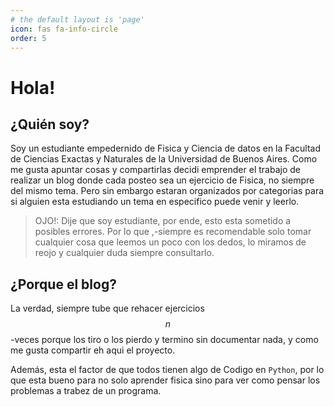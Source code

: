 ```yaml
---
# the default layout is 'page'
icon: fas fa-info-circle
order: 5
---
```

# Hola!

## ¿Quién soy?

Soy un estudiante empedernido de Fisica y Ciencia de datos en la Facultad de Ciencias Exactas y Naturales de la Universidad de Buenos Aires.
Como me gusta apuntar cosas y compartirlas decidi emprender el trabajo de realizar un blog donde cada posteo sea un ejercicio de Fisica, no siempre del mismo tema. Pero sin embargo estaran organizados por categorias para si alguien esta estudiando un tema en especifico puede venir y leerlo. 

> OJO!: Dije que soy estudiante, por ende, esto esta sometido a posibles errores. Por lo que ,-siempre es recomendable solo tomar cualquier cosa que leemos un poco con los dedos, lo miramos de reojo y cualquier duda siempre consultarlo.

## ¿Porque el blog?

La verdad, siempre tube que rehacer ejercicios $$n$$-veces porque los tiro o los pierdo y termino sin documentar nada, y como me gusta compartir eh aqui el proyecto. 

Además, esta el factor de que todos tienen algo de Codigo en `Python`, por lo que esta bueno para no solo aprender fisica sino para ver como pensar los problemas a trabez de un programa. 
